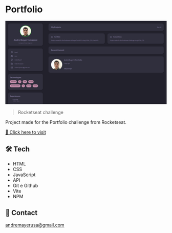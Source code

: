 # Portfolio


![preview](preview.png)


> Rocketseat challenge


Project made for the Portfolio challenge from Rocketseat.

[🔗 Click here to visit](https://andremayert.github.io/Portfolio/)

## 🛠 Tech

- HTML
- CSS
- JavaScript
- API
- Git e Github
- Vite
- NPM

## 💛 Contact

andremayerusa@gmail.com